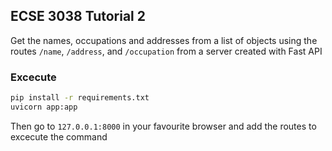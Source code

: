 ## ECSE 3038 Tutorial 2

Get the names, occupations and addresses from a list of objects using the 
routes `/name`, `/address`, and `/occupation` from a server created with Fast API

### Excecute
```bash
pip install -r requirements.txt
uvicorn app:app
```

Then go to `127.0.0.1:8000` in your favourite browser and add the routes to excecute the command
